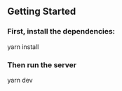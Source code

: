 ## Getting Started

### First, install the dependencies:

yarn install

### Then run the server

yarn dev

